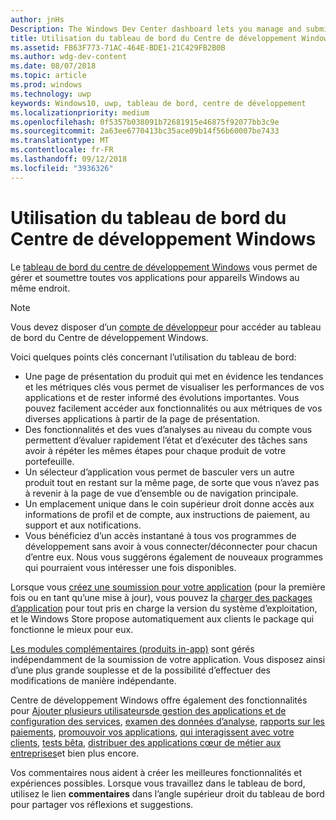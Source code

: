 ```yaml
---
author: jnHs
Description: The Windows Dev Center dashboard lets you manage and submit all of your apps for Windows devices in one place.
title: Utilisation du tableau de bord du Centre de développement Windows
ms.assetid: FB63F773-71AC-464E-BDE1-21C429FB2B0B
ms.author: wdg-dev-content
ms.date: 08/07/2018
ms.topic: article
ms.prod: windows
ms.technology: uwp
keywords: Windows10, uwp, tableau de bord, centre de développement
ms.localizationpriority: medium
ms.openlocfilehash: 0f5357b038091b72681915e46875f92077bb3c9e
ms.sourcegitcommit: 2a63ee6770413bc35ace09b14f56b60007be7433
ms.translationtype: MT
ms.contentlocale: fr-FR
ms.lasthandoff: 09/12/2018
ms.locfileid: "3936326"
---
```

# <a name="using-the-windows-dev-center-dashboard"></a>Utilisation du tableau de bord du Centre de développement Windows


Le [tableau de bord du centre de développement Windows](https://partner.microsoft.com/dashboard) vous permet de gérer et soumettre toutes vos applications pour appareils Windows au même endroit.

> [!NOTE]
> Vous devez disposer d’un [compte de développeur](http://go.microsoft.com/fwlink/p/?LinkId=615100) pour accéder au tableau de bord du Centre de développement Windows.

Voici quelques points clés concernant l’utilisation du tableau de bord:

- Une page de présentation du produit qui met en évidence les tendances et les métriques clés vous permet de visualiser les performances de vos applications et de rester informé des évolutions importantes. Vous pouvez facilement accéder aux fonctionnalités ou aux métriques de vos diverses applications à partir de la page de présentation.
- Des fonctionnalités et des vues d’analyses au niveau du compte vous permettent d’évaluer rapidement l’état et d’exécuter des tâches sans avoir à répéter les mêmes étapes pour chaque produit de votre portefeuille.
- Un sélecteur d’application vous permet de basculer vers un autre produit tout en restant sur la même page, de sorte que vous n’avez pas à revenir à la page de vue d’ensemble ou de navigation principale.
- Un emplacement unique dans le coin supérieur droit donne accès aux informations de profil et de compte, aux instructions de paiement, au support et aux notifications.
- Vous bénéficiez d’un accès instantané à tous vos programmes de développement sans avoir à vous connecter/déconnecter pour chacun d’entre eux. Nous vous suggérons également de nouveaux programmes qui pourraient vous intéresser une fois disponibles.

Lorsque vous [créez une soumission pour votre application](app-submissions.md) (pour la première fois ou en tant qu’une mise à jour), vous pouvez la [charger des packages d’application](upload-app-packages.md) pour tout pris en charge la version du système d’exploitation, et le Windows Store propose automatiquement aux clients le package qui fonctionne le mieux pour eux.

[Les modules complémentaires (produits in-app)](add-on-submissions.md) sont gérés indépendamment de la soumission de votre application. Vous disposez ainsi d’une plus grande souplesse et de la possibilité d’effectuer des modifications de manière indépendante.

Centre de développement Windows offre également des fonctionnalités pour [Ajouter plusieurs utilisateurs](manage-account-users.md)[de gestion des applications et de configuration des services](app-management-and-services.md), [examen des données d’analyse](analytics.md), [rapports sur les paiements](payout-summary.md), [promouvoir vos applications](attract-customers-and-promote-your-apps.md), [qui interagissent avec votre clients](engage-with-your-customers.md), [tests bêta](beta-testing-and-targeted-distribution.md), [distribuer des applications cœur de métier aux entreprises](distribute-lob-apps-to-enterprises.md)et bien plus encore.

Vos commentaires nous aident à créer les meilleures fonctionnalités et expériences possibles. Lorsque vous travaillez dans le tableau de bord, utilisez le lien **commentaires** dans l’angle supérieur droit du tableau de bord pour partager vos réflexions et suggestions.


 

 




